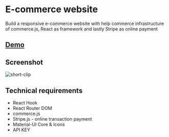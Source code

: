# E-commerce website 

Build a responsive e-commerce website with help commerce infrastructure of commerce.js, React as framework and lastly Stripe as online payment

## [Demo](https://ecommerce-js-nicky.netlify.app/) 

## Screenshot
![short-clip](https://user-images.githubusercontent.com/71074389/113506708-b8772f00-9546-11eb-95cc-cb3644a75879.gif)

## Technical requirements
* React Hook
* React Router DOM
* commerce.js
* Stripe.js - online transaction payment
* Material-UI Core & Icons
* API KEY 
